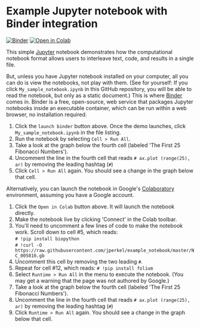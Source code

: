 # Example Jupyter notebook with Binder integration

[![Binder](https://mybinder.org/badge.svg)](https://mybinder.org/v2/gh/jperkel/example_notebook/master)
[![Open in Colab](https://colab.research.google.com/assets/colab-badge.svg)](https://colab.research.google.com/github/jperkel/example_notebook/blob/master/My_sample_notebook.ipynb)

This simple [Jupyter](https://jupyter.org/) notebook demonstrates how the computational notebook format allows users to interleave text, code, and results in a single file.

But, unless you have Jupyter notebook installed on your computer, all you can do is view the notebooks, not play with them. (See for yourself: If you click `My_sample_notebook.ipynb` in this GitHub repository, you will be able to read the notebook, but only as a static document.) This is where [Binder](https://mybinder.org) comes in. Binder is a free, open-source, web service that packages Jupyter notebooks inside an executable container, which can be run within a web browser, no installation required.

1. Click the `launch binder` button above. Once the demo launches, click `My_sample_notebook.ipynb` in the file listing.
2. Run the notebook by selecting `Cell > Run All`.
3. Take a look at the graph below the fourth cell (labeled 'The First 25 Fibonacci Numbers').
4. Uncomment the line in the fourth cell that reads `# ax.plot (range(25), ar)` by removing the leading hashtag (`#`)
5. Click `Cell > Run All` again. You should see a change in the graph below that cell.

Alternatively, you can launch the notebook in Google's [Colaboratory](https://colab.research.google.com/notebooks/welcome.ipynb) environment, assuming you have a Google account. 

1. Click the `Open in Colab` button above. It will launch the notebook directly.
2. Make the notebook live by clicking 'Connect' in the Colab toolbar. 
3. You'll need to uncomment a few lines of code to make the notebook work. Scroll down to cell #5, which reads:  
    `# !pip install biopython`  
    `# !curl -O https://raw.githubusercontent.com/jperkel/example_notebook/master/NC_005816.gb`  
4. Uncomment this cell by removing the two leading `#`.
5. Repeat for cell #12, which reads: `# !pip install folium`
6. Select `Runtime > Run All` in the menu to execute the notebook. (You may get a warning that the page was not authored by Google.) 
7. Take a look at the graph below the fourth cell (labeled 'The First 25 Fibonacci Numbers').
8. Uncomment the line in the fourth cell that reads `# ax.plot (range(25), ar)` by removing the leading hashtag (`#`)
9. Click `Runtime > Run All` again. You should see a change in the graph below that cell.
